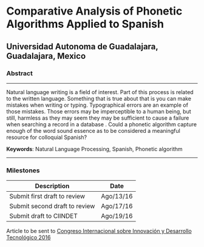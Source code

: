 # Comparative Analysis of Phonetic Algorithms Applied to Spanish

## Universidad Autonoma de Guadalajara, Guadalajara, Mexico

### Abstract
---
Natural language writing is a field of interest. Part of this process is related to
the written language. Something that is true about that is you can make mistakes
when writing or typing. Typographical errors are an example of those mistakes.
Those errors may be imperceptible to a human being, but still, harmless as they
may seem they may be sufficient to cause a failure when searching a record in
a database . Could a phonetic algorithm capture enough of the word sound
essence as to be considered a meaningful resource for colloquial Spanish?

**Keywords**: Natural Language Processing, Spanish, Phonetic algorithm

---
### Milestones
|Description|Date|
|-----------|----|
|Submit first draft to review|Ago/13/16|
|Submit second draft to review|Ago/17/16|
|Submit draft to CIINDET|Ago/19/16|


Article to be sent to [Congreso Internacional sobre Innovación y Desarrollo Tecnológico 2016](http://www.ciindet.org/)
